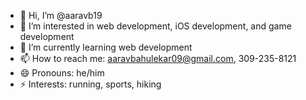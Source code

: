 - 👋 Hi, I’m @aaravb19
- 👀 I’m interested in web development, iOS development, and game development
- 🌱 I’m currently learning web development
- 📫 How to reach me: aaravbahulekar09@gmail.com, 309-235-8121
- 😄 Pronouns: he/him
- ⚡ Interests: running, sports, hiking
